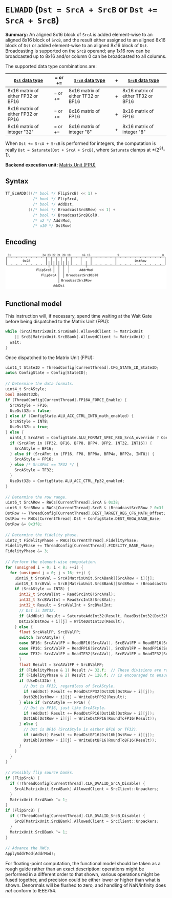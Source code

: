 # `ELWADD` (`Dst = SrcA + SrcB` or `Dst += SrcA + SrcB`)

**Summary:** An aligned 8x16 block of `SrcA` is added element-wise to an aligned 8x16 block of `SrcB`, and the result either assigned to an aligned 8x16 block of `Dst` or added element-wise to an aligned 8x16 block of `Dst`. Broadcasting is supported on the `SrcB` operand; any 1x16 row can be broadcasted up to 8x16 and/or column 0 can be broadcasted to all columns.

The supported data type combinations are:

|[`Dst` data type](Dst.md#data-types)|= or +=|[`SrcA` data type](SrcASrcB.md#data-types)|+|[`SrcB` data type](SrcASrcB.md#data-types)|
|---|---|---|---|---|
|8x16 matrix of either FP32 or BF16|= or +=|8x16 matrix of either TF32 or BF16|+|8x16 matrix of either TF32 or BF16|
|8x16 matrix of either FP32 or FP16|= or +=|8x16 matrix of FP16|+|8x16 matrix of FP16|
|8x16 matrix of integer "32"|= or +=|8x16 matrix of integer "8"|+|8x16 matrix of integer "8"|

When `Dst += SrcA + SrcB` is performed for integers, the computation is really `Dst = Saturate(Dst + SrcA + SrcB)`, where `Saturate` clamps at ±(2<sup>31</sup>-1).

**Backend execution unit:** [Matrix Unit (FPU)](MatrixUnit.md)

## Syntax

```c
TT_ELWADD(((/* bool */ FlipSrcB) << 1) +
            /* bool */ FlipSrcA,
            /* bool */ AddDst,
          ((/* bool */ BroadcastSrcBRow) << 1) +
            /* bool */ BroadcastSrcBCol0,
            /* u2 */ AddrMod,
            /* u10 */ DstRow)
```

## Encoding

![](../../../Diagrams/Out/Bits32_ELWADD.svg)

## Functional model

This instruction will, if necessary, spend time waiting at the Wait Gate before being dispatched to the Matrix Unit (FPU):

```c
while (SrcA[MatrixUnit.SrcABank].AllowedClient != MatrixUnit
    || SrcB[MatrixUnit.SrcBBank].AllowedClient != MatrixUnit) {
  wait;
}
```

Once dispatched to the Matrix Unit (FPU):
```c
uint1_t StateID = ThreadConfig[CurrentThread].CFG_STATE_ID_StateID;
auto& ConfigState = Config[StateID];

// Determine the data formats.
uint4_t SrcAStyle;
bool UseDst32b;
if (ThreadConfig[CurrentThread].FP16A_FORCE_Enable) {
  SrcAStyle = FP16;
  UseDst32b = false;
} else if (ConfigState.ALU_ACC_CTRL_INT8_math_enabled) {
  SrcAStyle = INT8;
  UseDst32b = true;
} else {
  uint4_t SrcAFmt = ConfigState.ALU_FORMAT_SPEC_REG_SrcA_override ? ConfigState.ALU_FORMAT_SPEC_REG_SrcA_val : ConfigState.ALU_FORMAT_SPEC_REG0_SrcA;
  if (SrcAFmt in {FP32, BF16, BFP8, BFP4, BFP2, INT32, INT16}) {
    SrcAStyle = BF16;
  } else if (SrcAFmt in {FP16, FP8, BFP8a, BFP4a, BFP2a, INT8}) {
    SrcAStyle = FP16;
  } else /* SrcAFmt == TF32 */ {
    SrcAStyle = TF32;
  }
  UseDst32b = ConfigState.ALU_ACC_CTRL_Fp32_enabled;
}

// Determine the row range.
uint6_t SrcARow = RWCs[CurrentThread].SrcA & 0x38;
uint6_t SrcBRow = RWCs[CurrentThread].SrcB & (BroadcastSrcBRow ? 0x3f : 0x38);
DstRow += ThreadConfig[CurrentThread].DEST_TARGET_REG_CFG_MATH_Offset;
DstRow += RWCs[CurrentThread].Dst + ConfigState.DEST_REGW_BASE_Base;
DstRow &= 0x3f8;

// Determine the fidelity phase.
uint2_t FidelityPhase = RWCs[CurrentThread].FidelityPhase;
FidelityPhase += ThreadConfig[CurrentThread].FIDELITY_BASE_Phase;
FidelityPhase &= 3;

// Perform the element-wise computation.
for (unsigned i = 0; i < 8; ++i) {
  for (unsigned j = 0; j < 16; ++j) {
    uint19_t SrcAVal = SrcA[MatrixUnit.SrcABank][SrcARow + i][j];
    uint19_t SrcBVal = SrcB[MatrixUnit.SrcBBank][SrcBRow + (BroadcastSrcBRow ? 0 : i)][BroadcastSrcBCol0 ? 0 : j];
    if (SrcAStyle == INT8) {
      int32_t SrcAValInt = ReadSrcInt8(SrcAVal);
      int32_t SrcBValInt = ReadSrcInt8(SrcBVal);
      int32_t Result = SrcAValInt + SrcBValInt;
      // Dst is INT32.
      if (AddDst) Result = SaturateAddInt32(Result, ReadDstInt32(Dst32b[DstRow + i][j]));
      Dst32b[DstRow + i][j] = WriteDstInt32(Result);
    } else {
      float SrcAValFP, SrcBValFP;
      switch (SrcAStyle) {
      case BF16: SrcAValFP = ReadBF16(SrcAVal), SrcBValFP = ReadBF16(SrcBVal); break;
      case FP16: SrcAValFP = ReadFP16(SrcAVal), SrcBValFP = ReadFP16(SrcBVal); break;
      case TF32: SrcAValFP = ReadTF32(SrcAVal), SrcBValFP = ReadTF32(SrcBVal); break;
      }
      float Result = SrcAValFP + SrcBValFP;
      if (FidelityPhase & 1) Result /= 32.f;  // These divisions are rarely desirable, so software
      if (FidelityPhase & 2) Result /= 128.f; // is encouraged to ensure that FidelityPhase == 0.
      if (UseDst32b) {
        // Dst is FP32, regardless of SrcAStyle.
        if (AddDst) Result += ReadDstFP32(Dst32b[DstRow + i][j]);
        Dst32b[DstRow + i][j] = WriteDstFP32(Result);
      } else if (SrcAStyle == FP16) {
        // Dst is FP16, just like SrcAStyle.
        if (AddDst) Result += ReadDstFP16(Dst16b[DstRow + i][j]);
        Dst16b[DstRow + i][j] = WriteDstFP16(RoundToFP16(Result));
      } else {
        // Dst is BF16 (SrcAStyle is either BF16 or TF32).
        if (AddDst) Result += ReadDstBF16(Dst16b[DstRow + i][j]);
        Dst16b[DstRow + i][j] = WriteDstBF16(RoundToBF16(Result));
      } 
    }
  }
}

// Possibly flip source banks.
if (FlipSrcA) {
  if (!ThreadConfig[CurrentThread].CLR_DVALID_SrcA_Disable) {
    SrcA[MatrixUnit.SrcABank].AllowedClient = SrcClient::Unpackers;
  }
  MatrixUnit.SrcABank ^= 1;
}
if (FlipSrcB) {
  if (!ThreadConfig[CurrentThread].CLR_DVALID_SrcB_Disable) {
    SrcB[MatrixUnit.SrcBBank].AllowedClient = SrcClient::Unpackers;
  }
  MatrixUnit.SrcBBank ^= 1;
}

// Advance the RWCs.
ApplyAddrMod(AddrMod);
```

For floating-point computation, the functional model should be taken as a rough guide rather than an exact description: operations might be performed in a different order to that shown, various operations might be fused together, and precision could be either lower or higher than what is shown. Denormals will be flushed to zero, and handling of NaN/infinity does _not_ conform to IEEE754.

